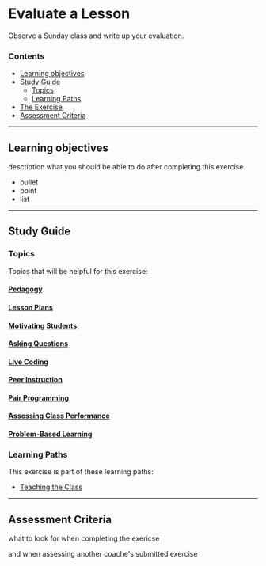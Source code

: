 # Evaluate a Lesson

Observe a Sunday class and write up your evaluation.

### Contents

- [Learning objectives](#learning-objectives)
- [Study Guide](#study-guide)
  - [Topics](#topics)
  - [Learning Paths](#learning-paths)
- [The Exercise](#the-exercise)
- [Assessment Criteria](#assessment-criteria)

---

## Learning objectives

desctiption what you should be able to do after completing this exercise

* bullet
* point
* list

---

## Study Guide

### Topics

Topics that will be helpful for this exercise:

#### [Pedagogy](../topics/pedagogy.md)

#### [Lesson Plans](../topics/lesson-plans.md)

#### [Motivating Students](../topics/motivating-students.md)

#### [Asking Questions](../topics/asking-questions.md)

#### [Live Coding](../topics/live-coding.md)

#### [Peer Instruction](../topics/peer-instruction.md)

#### [Pair Programming](../topics/pair-programming.md)

#### [Assessing Class Performance](../topics/assessing-class-performance.md)

#### [Problem-Based Learning](../topics/problem-based-learning.md)

### Learning Paths

This exercise is part of these learning paths:

- [Teaching the Class](../learning-paths/teaching-the-class.md)

---

## Assessment Criteria

what to look for when completing the exericse

and when assessing another coache's submitted exercise
